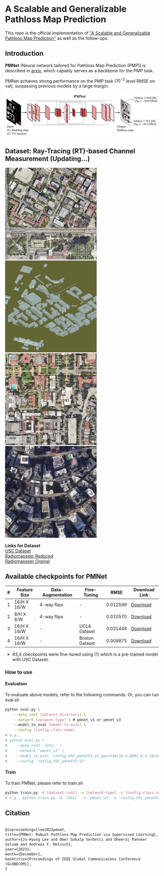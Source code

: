 # A Scalable and Generalizable Pathloss Map Prediction

This repo is the official implementation of ["A Scalable and Generalizable Pathloss Map Prediction"](https://arxiv.org/abs/2312.03950) as well as the follow-ups.

## Introduction

**PMNet** (Neural network tailored for Pathloss Map Prediction (PMP)) is described in [arxiv](https://arxiv.org/abs/2103.14030), which capably serves as a backbone for the PMP task.

PMNet achieves strong performance on the PMP task ($10^{-2}$ level RMSE on val), surpassing previous models by a large margin.

<!-- ![overview_PMNet](figure/overview_PMNet.png) -->
<img src="figure/overview_PMNet.jpg" alt="overview_PMNet" width="800" style="float:center" />

<!-- ## Main Results on USC RT Dataset with Pretrained Models -->

## Dataset: Ray-Tracing (RT)-based Channel Measurement (Updating...)

<!-- ![map_USC](figure/map_USC.png)
![bldmap_3D_USC](figure/geometry_USC.png)
![map_UCLA](figure/map_UCLA.png)
![map_Boston](figure/map_Boston.png) -->

<img src="figure/map_USC.png" alt="map_USC" width="300"/> <img src="figure/geometry_USC.png" alt="bldmap_3D_USC" width="300"/> <br/>
<img src="figure/map_UCLA.png" alt="map_UCLA" width="300"/> <img src="figure/map_Boston.png" alt="map_Boston" width="300"/>

**Links for Dataset** <br/>
[USC Dataset](https://drive.google.com/file/d/1uk7no4GwSCQ_sKI3WWnl67llzV1iLQ4l/view?usp=sharing) <br/>
[Radiomapseer Reduced](https://drive.google.com/file/d/12eeypRCnTaCv1WyY9E-FT7ugvdsBTqDN/view?usp=sharing) <br/>
[Radiomapseer Orginal](https://drive.google.com/file/d/1PTaPpLOKraVCRZU_Tzev4D5ZO32tpqMO/view?usp=sharing)

## Available checkpoints for PMNet

| #   | Feature Size | Data-Augmentation | Fine-Tuning    | RMSE     | Download Link                                                                                     |
| --- | ------------ | ----------------- | -------------- | -------- | ------------------------------------------------------------------------------------------------- |
| 1   | 16/H X 16/W  | 4-way flips       | -              | 0.012599 | [Download](https://drive.google.com/file/d/1r1k9_PgqJEitY1E0VYZ62e2btuGwgnFk/view?usp=sharing)    |
| 2   | 8/H X 8/W    | 4-way flips       | -              | 0.010570 | [Download](https://drive.google.com/file/d/1cAPSHiM-Q9JPnT1e-cP6u6ppXgCRKPTy/view?usp=sharing)    |
| 3   | 16/H X 16/W  | -                 | UCLA Dataset   | 0.031449 | [Download](https://drive.google.com/file/d/1xshE4Y2Qa4k1ir1kzS2MAdDidJ6oVLGc/view?usp=sharing)    |
| 4   | 16/H X 16/W  | -                 | Boston Dataset | 0.009875 | [Download](https://drive.google.com/file/d/17G-F19Bw05gyFcTbc9MYqrxYlzs0YP5K/view?usp=sharing) |

- #3,4 checkpoints were fine-tuned using (1) which is a pre-trained model with USC Dataset.

### How to use

#### Evaluation

To evaluate above models, refer to the following commands. Or, you can run eval.sh

```bash
python eval.py \
    --data_root [dataset-directory] \
    --network [network-type] \ # pmnet_v1 or pmnet_v3
    --model_to_eval [model-to-eval] \
    --config [config-class-name]
# e.g.,
# python eval.py \
#    --data_root '/USC/' \
#    --network 'pmnet_v3' \
#    --model_to_eval 'config_USC_pmnetV3_V2_epoch30/16_0.0001_0.5_10/model_0.00012.pt' \
#    --config 'config_USC_pmnetV3_V2'
```

#### Train

To train PMNet, please refer to train.sh

```bash
python train.py -d [dataset-root] -n [network-type] -c [config-class-name]
# e.g., python train.py -d '/USC/' -n 'pmnet_v3' -c 'config_USC_pmnetV3_V2'
```

## Citation

```

@inproceedings{lee2023pmnet,
title={PMNet: Robust Pathloss Map Prediction via Supervised Learning},
author={Ju-Hyung Lee and Omer Gokalp Serbetci and Dheeraj Panneer Selvam and Andreas F. Molisch},
year={2023},
month={December},
booktitle={Proceedings of IEEE Global Communicaions Conference (GLOBECOM)},
}

```

```

```

